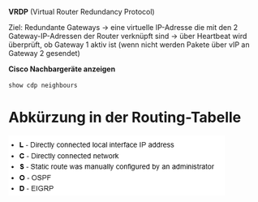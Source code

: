 
**VRDP** (Virtual Router Redundancy Protocol)

Ziel: Redundante Gateways
 -> eine virtuelle IP-Adresse die mit den 2 Gateway-IP-Adressen der Router verknüpft sind
 -> über Heartbeat wird überprüft, ob Gateway 1 aktiv ist (wenn nicht werden Pakete über vIP an Gateway 2 gesendet)

**Cisco Nachbargeräte anzeigen**

`show cdp neighbours`

# Abkürzung in der Routing-Tabelle

![](Anhang/Pasted%20image%2020250303095148.png)